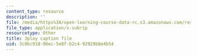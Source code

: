 ```yaml
---
content_type: resource
description: ''
file: /media/https%3A/open-learning-course-data-rc.s3.amazonaws.com/res-tll-004-stem-concept-videos-fall-2013/3c0bc91896ec5e8fb2c492929b8e4b54_JrlZSfRM-IY.vtt
file_type: application/x-subrip
resourcetype: Other
title: 3play caption file
uid: 3c0bc918-96ec-5e8f-b2c4-92929b8e4b54
---
```

